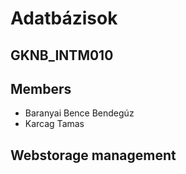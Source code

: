 # Adatbázisok

## GKNB_INTM010

## Members

- Baranyai Bence Bendegúz
- Karcag Tamas

## Webstorage management
